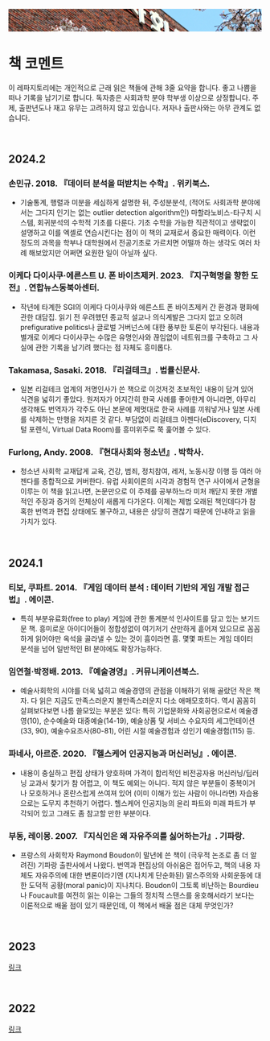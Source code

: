 <p align="center">
  <img src="https://github.com/hxk271/Syllabi/blob/main/sb1.jpg">
</p>

# 책 코멘트

이 레파지토리에는 개인적으로 근래 읽은 책들에 관해 3줄 요약을 합니다. 좋고 나쁨을 떠나 기록을 남기기로 합니다. 독자층은 사회과학 분야 학부생 이상으로 상정합니다. 주제, 출판년도나 재고 유무는 고려하지 않고 있습니다. 저자나 출판사와는 아무 관계도 없습니다.


<br/>

## 2024.2

### 손민규. 2018. 『데이터 분석을 떠받치는 수학』. 위키북스.

- 기술통계, 행렬과 미분을 세심하게 설명한 뒤, 주성분분석, (적어도 사회과학 분야에서는 그다지 인기는 없는 outlier detection algorithm인) 마할라노비스-타구치 시스템, 회귀분석의 수학적 기초를 다룬다. 기초 수학을 가능한 직관적이고 생략없이 설명하고 이를 엑셀로 연습시킨다는 점이 이 책의 교재로서 중요한 매력이다. 이런 정도의 과목을 학부나 대학원에서 전공기초로 가르치면 어떨까 하는 생각도 여러 차례 해보았지만 어쩌면 요원한 일이 아닐까 싶다.


### 이케다 다이사쿠·에른스트 U. 폰 바이츠제커. 2023. 『지구혁명을 향한 도전』. 연합뉴스동북아센터.

- 작년에 타계한 SGI의 이케다 다이사쿠와 에른스트 폰 바이츠제커 간 환경과 평화에 관한 대담집. 읽기 전 우려했던 종교적 설교나 의식계발은 그다지 없고 오히려 prefigurative politics나 글로벌 거버넌스에 대한 풍부한 토론이 부각된다. 내용과 별개로 이케다 다이사쿠는 수많은 유명인사와 끊임없이 네트워크를 구축하고 그 사실에 관한 기록을 남기려 했다는 점 자체도 흥미롭다.


### Takamasa, Sasaki. 2018. 『리걸테크』. 법률신문사.

- 일본 리걸테크 업계의 저명인사가 쓴 책으로 이것저것 초보적인 내용이 담겨 있어 식견을 넓히기 좋았다. 원저자가 어지간히 한국 사례를 좋아한게 아니라면, 아무리 생각해도 번역자가 각주도 아닌 본문에 제멋대로 한국 사례를 끼워넣거나 일본 사례를 삭제하는 만행을 저지른 것 같다. 부담없이 리걸테크 아젠다(eDiscovery, 디지털 포렌식, Virtual Data Room)를 흥미위주로 쭉 훑어볼 수 있다.


### Furlong, Andy. 2008. 『현대사회와 청소년』. 박학사.

- 청소년 사회학 교재답게 교육, 건강, 범죄, 정치참여, 레저, 노동시장 이행 등 여러 아젠다를 종합적으로 커버한다. 유럽 사회이론의 시각과 경험적 연구 사이에서 균형을 이루는 이 책을 읽고나면, 논문만으로 이 주제를 공부하느라 미처 깨닫지 못한 개별적인 주장과 증거의 전체상이 새롭게 다가온다. 이제는 제법 오래된 책인데다가 참혹한 번역과 편집 상태에도 불구하고, 내용은 상당히 괜찮기 때문에 인내하고 읽을 가치가 있다. 




<br/>

## 2024.1

### 티보, 쿠파트. 2014. 『게임 데이터 분석 : 데이터 기반의 게임 개발 접근법』. 에이콘.

- 특히 부분유료화(free to play) 게임에 관한 통계분석 인사이트를 담고 있는 보기드문 책. 흥미로운 아이디어들이 정합성없이 여기저기 산만하게 흩어져 있으므로 꼼꼼하게 읽어야만 옥석을 골라낼 수 있는 것이 흠이라면 흠. 몇몇 파트는 게임 데이터 분석을 넘어 일반적인 BI 분야에도 확장가능하다.


### 임연철·박정배. 2013. 『예술경영』. 커뮤니케이션북스.

- 예술사회학의 시야를 더욱 넓히고 예술경영의 관점을 이해하기 위해 골랐던 작은 책자. 다 읽은 지금도 만족스러운지 불만족스러운지 다소 애매모호하다. 역시 꼼꼼히 살펴보다보면 나름 쓸모있는 부분은 있다: 특히 기업문화와 사회공헌으로서 예술경영(10), 순수예술와 대중예술(14-19), 예술상품 및 서비스 수요자의 세그먼테이션(33, 90), 예술수요조사(80-81), 어린 시절 예술경험과 성인기 예술경험(115) 등.


### 파네사, 아르준. 2020. 『헬스케어 인공지능과 머신러닝』. 에이콘.

- 내용이 충실하고 편집 상태가 양호하며 가격이 합리적인 비전공자용 머신러닝/딥러닝 교과서 찾기가 참 어렵고, 이 책도 예외는 아니다. 적지 않은 부분들이 중복이거나 모호하거나 혼란스럽게 쓰여져 있어 (이미 이해가 있는 사람이 아니라면) 자습용으로는 도무지 추천하기 어렵다. 헬스케어 인공지능의 윤리 파트와 미래 파트가 부각되어 있고 그래도 좀 참고할 만한 부분이다. 


### 부동, 레이몽. 2007. 『지식인은 왜 자유주의를 싫어하는가』. 기파랑.

- 프랑스의 사회학자 Raymond Boudon이 말년에 쓴 책이 (극우적 논조로 좀 더 알려진) 기파랑 출판사에서 나왔다. 번역과 편집상의 아쉬움은 접어두고, 책의 내용 자체도 자유주의에 대한 변론이라기엔 (지나치게 단순화된) 맑스주의와 사회운동에 대한 도덕적 공황(moral panic)이 지나치다. Boudon이 그토록 비난하는 Bourdieu나 Foucault를 여전히 읽는 이유는 그들의 정치적 스탠스를 옹호해서라기 보다는 이론적으로 배울 점이 있기 때문인데, 이 책에서 배울 점은 대체 무엇인가?


<br/>

## 2023

[링크](https://github.com/hxk271/BooksCommented/blob/main/2023.md)


<br/>

## 2022

[링크](https://github.com/hxk271/BooksCommented/blob/main/2022.md)
